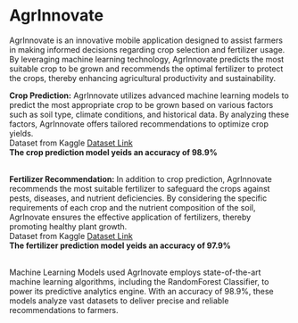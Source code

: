 # AgrInnovate
AgrInnovate is an innovative mobile application designed to assist farmers in making informed decisions regarding crop selection and fertilizer usage. By leveraging machine learning technology, AgrInnovate predicts the most suitable crop to be grown and recommends the optimal fertilizer to protect the crops, thereby enhancing agricultural productivity and sustainability.

<b>Crop Prediction:</b>
AgrInnovate utilizes advanced machine learning models to predict the most appropriate crop to be grown based on various factors such as soil type, climate conditions, and historical data. By analyzing these factors, AgrInnovate offers tailored recommendations to optimize crop yields.<br>
Dataset from Kaggle <a href="https://www.kaggle.com/datasets/atharvaingle/crop-recommendation-dataset">Dataset Link</a><br>
<b>The crop prediction model  yeids an accuracy of 98.9%</b><br><br>

<b>Fertilizer Recommendation:</b>
In addition to crop prediction, AgrInnovate recommends the most suitable fertilizer to safeguard the crops against pests, diseases, and nutrient deficiencies. By considering the specific requirements of each crop and the nutrient composition of the soil, AgrInovate ensures the effective application of fertilizers, thereby promoting healthy plant growth.<br>
Dataset from Kaggle <a href="https://www.kaggle.com/gdabhishek/fertilizer-prediction">Dataset Link</a><br>
<b>The fertilizer prediction model yeids an accuracy of 97.9%</b><br><br>

Machine Learning Models used AgrInovate employs state-of-the-art machine learning algorithms, including the RandomForest Classifier, to power its predictive analytics engine. With an accuracy of 98.9%, these models analyze vast datasets to deliver precise and reliable recommendations to farmers.
